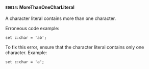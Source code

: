 #### `E0014`: MoreThanOneCharLiteral

A character literal contains more than one character.

Erroneous code example:

```
set c:char = 'ab';
```

To fix this error, ensure that the character literal contains only one character. Example:

```
set c:char = 'a';
```